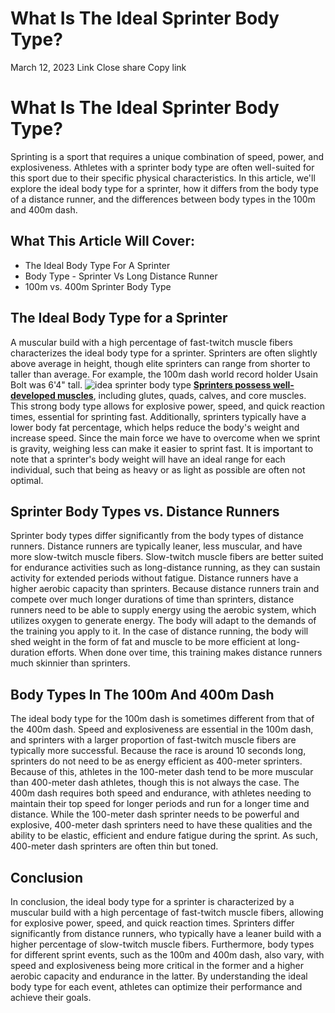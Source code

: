 #  What Is The Ideal Sprinter Body Type? 
March 12, 2023
Link
Close share Copy link
# What Is The Ideal Sprinter Body Type?
Sprinting is a sport that requires a unique combination of speed, power, and explosiveness.
Athletes with a sprinter body type are often well-suited for this sport due to their specific physical characteristics.
In this article, we'll explore the ideal body type for a sprinter, how it differs from the body type of a distance runner, and the differences between body types in the 100m and 400m dash.
## What This Article Will Cover:
  * The Ideal Body Type For A Sprinter
  * Body Type - Sprinter Vs Long Distance Runner
  * 100m vs. 400m Sprinter Body Type


## The Ideal Body Type for a Sprinter
A muscular build with a high percentage of fast-twitch muscle fibers characterizes the ideal body type for a sprinter.
Sprinters are often slightly above average in height, though elite sprinters can range from shorter to taller than average. For example, the 100m dash world record holder Usain Bolt was 6'4" tall.
![idea sprinter body type](https://cdn.shopify.com/s/files/1/0015/4445/4207/files/IMG_8249_480x480.png?v=1678309008)
[**Sprinters possess well-developed muscles**](https://sprintingworkouts.com/blogs/sprinting-questions/sprinter-muscles "sprinters muscular"), including glutes, quads, calves, and core muscles. This strong body type allows for explosive power, speed, and quick reaction times, essential for sprinting fast.
Additionally, sprinters typically have a lower body fat percentage, which helps reduce the body's weight and increase speed. Since the main force we have to overcome when we sprint is gravity, weighing less can make it easier to sprint fast. It is important to note that a sprinter's body weight will have an ideal range for each individual, such that being as heavy or as light as possible are often not optimal.
## Sprinter Body Types vs. Distance Runners
Sprinter body types differ significantly from the body types of distance runners.
Distance runners are typically leaner, less muscular, and have more slow-twitch muscle fibers. Slow-twitch muscle fibers are better suited for endurance activities such as long-distance running, as they can sustain activity for extended periods without fatigue.
Distance runners have a higher aerobic capacity than sprinters. Because distance runners train and compete over much longer durations of time than sprinters, distance runners need to be able to supply energy using the aerobic system, which utilizes oxygen to generate energy.
The body will adapt to the demands of the training you apply to it. In the case of distance running, the body will shed weight in the form of fat and muscle to be more efficient at long-duration efforts. When done over time, this training makes distance runners much skinnier than sprinters.
## Body Types In The 100m And 400m Dash
The ideal body type for the 100m dash is sometimes different from that of the 400m dash.
Speed and explosiveness are essential in the 100m dash, and sprinters with a larger proportion of fast-twitch muscle fibers are typically more successful. Because the race is around 10 seconds long, sprinters do not need to be as energy efficient as 400-meter sprinters. Because of this, athletes in the 100-meter dash tend to be more muscular than 400-meter dash athletes, though this is not always the case.
The 400m dash requires both speed and endurance, with athletes needing to maintain their top speed for longer periods and run for a longer time and distance. While the 100-meter dash sprinter needs to be powerful and explosive, 400-meter dash sprinters need to have these qualities and the ability to be elastic, efficient and endure fatigue during the sprint.
As such, 400-meter dash sprinters are often thin but toned.
## Conclusion
In conclusion, the ideal body type for a sprinter is characterized by a muscular build with a high percentage of fast-twitch muscle fibers, allowing for explosive power, speed, and quick reaction times.
Sprinters differ significantly from distance runners, who typically have a leaner build with a higher percentage of slow-twitch muscle fibers. Furthermore, body types for different sprint events, such as the 100m and 400m dash, also vary, with speed and explosiveness being more critical in the former and a higher aerobic capacity and endurance in the latter.
By understanding the ideal body type for each event, athletes can optimize their performance and achieve their goals.
[ ](https://sprintingworkouts.com/blogs/sprinting-questions)
